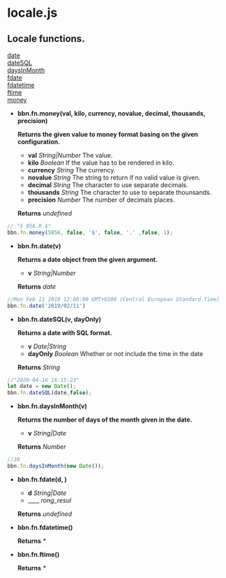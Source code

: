 # locale.js

## Locale functions.

[date](#date)  
[dateSQL](#dateSQL)  
[daysInMonth](#daysInMonth)  
[fdate](#fdate)  
[fdatetime](#fdatetime)  
[ftime](#ftime)  
[money](#money)  


- <a name="money"></a>**bbn.fn.money(val, kilo, currency, novalue, decimal, thousands, precision)**

  __Returns the given value to money format basing on the given configuration.__

  * __val__ _String|Number_ The value.
  * __kilo__ _Boolean_ If the value has to be rendered in kilo.
  * __currency__ _String_ The currency.
  * __novalue__ _String_ The string to return if no valid value is given.
  * __decimal__ _String_ The character to use separate decimals.
  * __thousands__ _String_ The character to use to separate thounsands.
  * __precision__ _Number_ The number of decimals places.

  __Returns__ _undefined_ 


``` javascript
// "5 856.0 $"
bbn.fn.money(5856, false, '$', false, '.' ,false, 1);
```


- <a name="date"></a>**bbn.fn.date(v)**

  __Returns a date object from the given argument.__

  * __v__ _String|Number_ 

  __Returns__ _date_ 


``` javascript
//Mon Feb 11 2019 12:00:00 GMT+0100 (Central European Standard Time)
bbn.fn.date('2019/02/11')
```


- <a name="dateSQL"></a>**bbn.fn.dateSQL(v, dayOnly)**

  __Returns a date with SQL format.__

  * __v__ _Date|String_ 
  * __dayOnly__ _Boolean_ Whether or not include the time in the date

  __Returns__ _String_ 


``` javascript
//"2020-04-16 16:15:23"
let date = new Date();
bbn.fn.dateSQL(date,false);
```


- <a name="daysInMonth"></a>**bbn.fn.daysInMonth(v)**

  __Returns the number of days of the month given in the date.__

  * __v__ _String|Date_ 

  __Returns__ _Number_ 


``` javascript
//30
bbn.fn.daysInMonth(new Date());
```


- <a name="fdate"></a>**bbn.fn.fdate(d, )**

  * __d__ _String|Date_ 
  * ____ _rong_resul_ 

  __Returns__ _undefined_ 

- <a name="fdatetime"></a>**bbn.fn.fdatetime()**


  __Returns__ _*_ 

- <a name="ftime"></a>**bbn.fn.ftime()**


  __Returns__ _*_ 